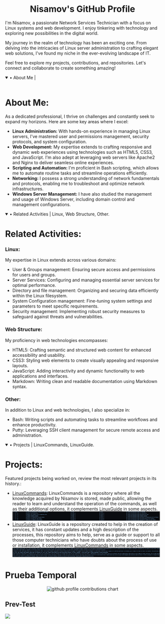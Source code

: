 <!--Perfil GitHub Nisamov - Todos los derechos reservados-->
<div align="center">
  <h1>Nisamov's GitHub Profile</h1>
</div>

I'm Nisamov, a passionate Network Services Technician with a focus on Linux systems and web development. I enjoy tinkering with technology and exploring new possibilities in the digital world.

My journey in the realm of technology has been an exciting one. From delving into the intricacies of Linux server administration to crafting elegant web solutions, I've found my niche in the ever-evolving landscape of IT.

Feel free to explore my projects, contributions, and repositories. Let's connect and collaborate to create something amazing!

<details open>
<summary>• About Me |</summary>
<br>
<h1>About Me:</h1>
As a dedicated professional, I thrive on challenges and constantly seek to expand my horizons. Here are some key areas where I excel:

- **Linux Administration:** With hands-on experience in managing Linux servers, I've mastered user and permissions management, security protocols, and system configuration.
- **Web Development:** My expertise extends to crafting responsive and dynamic web experiences using technologies such as HTML5, CSS3, and JavaScript. I'm also adept at leveraging web servers like Apache2 and Nginx to deliver seamless online experiences.
- **Scripting and Automation:** I'm proficient in Bash scripting, which allows me to automate routine tasks and streamline operations efficiently.
- **Networking:** I possess a strong understanding of network fundamentals and protocols, enabling me to troubleshoot and optimize network infrastructures.
- **Windows Server Management:** I have also studied the management and usage of Windows Server, including domain control and management configurations.
</details>

<details open>
<summary>• Related Activities | Linux, Web Structure, Other.</summary>
<h1>Related Activities:</h1>

### Linux:

My expertise in Linux extends across various domains:

- User & Groups management: Ensuring secure access and permissions for users and groups.
- Server Services: Configuring and managing essential server services for optimal performance.
- Directory and file management: Organizing and securing data efficiently within the Linux filesystem.
- System Configuration management: Fine-tuning system settings and parameters to meet specific requirements.
- Security management: Implementing robust security measures to safeguard against threats and vulnerabilities.

### Web Structure:

My proficiency in web technologies encompasses:

- HTML5: Crafting semantic and structured web content for enhanced accessibility and usability.
- CSS3: Styling web elements to create visually appealing and responsive layouts.
- JavaScript: Adding interactivity and dynamic functionality to web applications and interfaces.
- Markdown: Writing clean and readable documentation using Markdown syntax.

### Other:

In addition to Linux and web technologies, I also specialize in:

- Bash: Writing scripts and automating tasks to streamline workflows and enhance productivity.
- Putty: Leveraging SSH client management for secure remote access and administration.
</details>

<details open>
<summary>• Projects | LinuxCommands, LinuxGuide.</summary>
<h1>Projects:</h1>

Featured projects being worked on, review the most relevant projects in its history.:

- [LinuxCommands](https://github.com/Theritex/LinuxCommands): LinuxCommands is a repository where all the knowledge acquired by Nisamov is stored, made public, allowing the reader to learn and understand the operation of the commands, as well as their additional options, it complements [LinuxGuide](https://github.com/Theritex/LinuxGuide) in some aspects.
![LinuxCommands](/profile_media/linuxcommands.png)
- [LinuxGuide](https://github.com/Theritex/LinuxGuide): LinuxGuide is a repository created to help in the creation of services, it has constant updates and a high description of the processes, this repository aims to help, serve as a guide or support to all those computer technicians who have doubts about the process of use or installation, it complements [LinuxCommands](https://github.com/Theritex/LinuxCommands) in some aspects.
![LinuxCommands](/profile_media/sublinuxguide.png)
</details>


# Prueba Temporal

<p align="center" >
	<picture>
	  <source media="(prefers-color-scheme: dark)"  srcset="https://raw.githubusercontent.com/Nisamov/Nisamov/output-3d-contrib/night.svg" />
	  <source media="(prefers-color-scheme: light)" srcset="https://raw.githubusercontent.com/Nisamov/Nisamov/output-3d-contrib/day.svg" />
	  <img alt="github profile contributions chart"    src="https://raw.githubusercontent.com/Nisamov/Nisamov/output-3d-contrib/day.svg" />
	</picture>
</p>


## Prev-Test

![](./profile-3d-contrib/profile-green-animate.svg)
